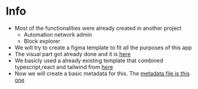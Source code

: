 # Info
- Most of the functionalities were already created in another project
  - Automation network admin
  - Block explorer
- We will try to create a figma template to fit all the purposes of this app
- The visual part got already done and it is [here](https://github.com/pedromnchunks35/tesis-web)
- We basicly used a already existing template that combined typescript,react and tailwind from [here](https://tailadmin.com/react)
- Now we will create a basic metadata for this. The [metadata file is this one](./explanation/readme.md)